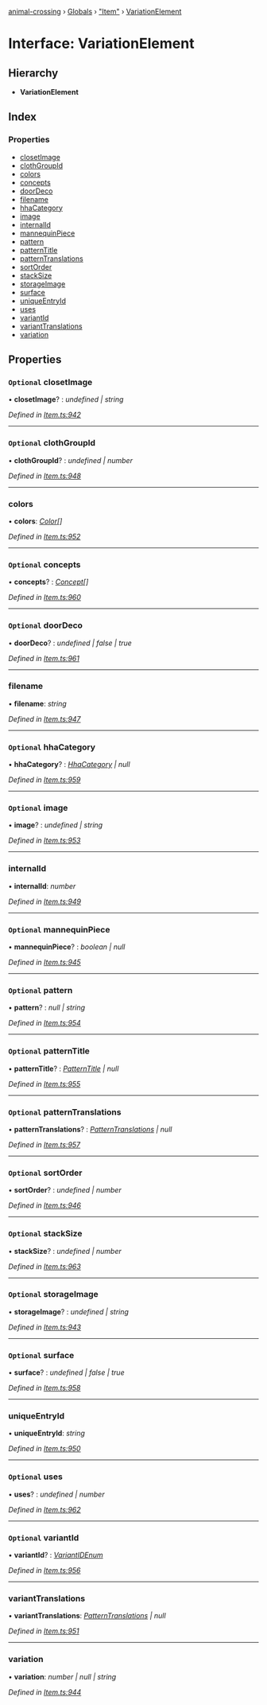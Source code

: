 [animal-crossing](../README.md) › [Globals](../globals.md) › ["Item"](../modules/_item_.md) › [VariationElement](_item_.variationelement.md)

# Interface: VariationElement

## Hierarchy

* **VariationElement**

## Index

### Properties

* [closetImage](_item_.variationelement.md#optional-closetimage)
* [clothGroupId](_item_.variationelement.md#optional-clothgroupid)
* [colors](_item_.variationelement.md#colors)
* [concepts](_item_.variationelement.md#optional-concepts)
* [doorDeco](_item_.variationelement.md#optional-doordeco)
* [filename](_item_.variationelement.md#filename)
* [hhaCategory](_item_.variationelement.md#optional-hhacategory)
* [image](_item_.variationelement.md#optional-image)
* [internalId](_item_.variationelement.md#internalid)
* [mannequinPiece](_item_.variationelement.md#optional-mannequinpiece)
* [pattern](_item_.variationelement.md#optional-pattern)
* [patternTitle](_item_.variationelement.md#optional-patterntitle)
* [patternTranslations](_item_.variationelement.md#optional-patterntranslations)
* [sortOrder](_item_.variationelement.md#optional-sortorder)
* [stackSize](_item_.variationelement.md#optional-stacksize)
* [storageImage](_item_.variationelement.md#optional-storageimage)
* [surface](_item_.variationelement.md#optional-surface)
* [uniqueEntryId](_item_.variationelement.md#uniqueentryid)
* [uses](_item_.variationelement.md#optional-uses)
* [variantId](_item_.variationelement.md#optional-variantid)
* [variantTranslations](_item_.variationelement.md#varianttranslations)
* [variation](_item_.variationelement.md#variation)

## Properties

### `Optional` closetImage

• **closetImage**? : *undefined | string*

*Defined in [Item.ts:942](https://github.com/Norviah/animal-crossing/blob/4ac4ba9/module/types/Item.ts#L942)*

___

### `Optional` clothGroupId

• **clothGroupId**? : *undefined | number*

*Defined in [Item.ts:948](https://github.com/Norviah/animal-crossing/blob/4ac4ba9/module/types/Item.ts#L948)*

___

###  colors

• **colors**: *[Color](../enums/_item_.color.md)[]*

*Defined in [Item.ts:952](https://github.com/Norviah/animal-crossing/blob/4ac4ba9/module/types/Item.ts#L952)*

___

### `Optional` concepts

• **concepts**? : *[Concept](../enums/_item_.concept.md)[]*

*Defined in [Item.ts:960](https://github.com/Norviah/animal-crossing/blob/4ac4ba9/module/types/Item.ts#L960)*

___

### `Optional` doorDeco

• **doorDeco**? : *undefined | false | true*

*Defined in [Item.ts:961](https://github.com/Norviah/animal-crossing/blob/4ac4ba9/module/types/Item.ts#L961)*

___

###  filename

• **filename**: *string*

*Defined in [Item.ts:947](https://github.com/Norviah/animal-crossing/blob/4ac4ba9/module/types/Item.ts#L947)*

___

### `Optional` hhaCategory

• **hhaCategory**? : *[HhaCategory](../enums/_item_.hhacategory.md) | null*

*Defined in [Item.ts:959](https://github.com/Norviah/animal-crossing/blob/4ac4ba9/module/types/Item.ts#L959)*

___

### `Optional` image

• **image**? : *undefined | string*

*Defined in [Item.ts:953](https://github.com/Norviah/animal-crossing/blob/4ac4ba9/module/types/Item.ts#L953)*

___

###  internalId

• **internalId**: *number*

*Defined in [Item.ts:949](https://github.com/Norviah/animal-crossing/blob/4ac4ba9/module/types/Item.ts#L949)*

___

### `Optional` mannequinPiece

• **mannequinPiece**? : *boolean | null*

*Defined in [Item.ts:945](https://github.com/Norviah/animal-crossing/blob/4ac4ba9/module/types/Item.ts#L945)*

___

### `Optional` pattern

• **pattern**? : *null | string*

*Defined in [Item.ts:954](https://github.com/Norviah/animal-crossing/blob/4ac4ba9/module/types/Item.ts#L954)*

___

### `Optional` patternTitle

• **patternTitle**? : *[PatternTitle](../enums/_item_.patterntitle.md) | null*

*Defined in [Item.ts:955](https://github.com/Norviah/animal-crossing/blob/4ac4ba9/module/types/Item.ts#L955)*

___

### `Optional` patternTranslations

• **patternTranslations**? : *[PatternTranslations](_item_.patterntranslations.md) | null*

*Defined in [Item.ts:957](https://github.com/Norviah/animal-crossing/blob/4ac4ba9/module/types/Item.ts#L957)*

___

### `Optional` sortOrder

• **sortOrder**? : *undefined | number*

*Defined in [Item.ts:946](https://github.com/Norviah/animal-crossing/blob/4ac4ba9/module/types/Item.ts#L946)*

___

### `Optional` stackSize

• **stackSize**? : *undefined | number*

*Defined in [Item.ts:963](https://github.com/Norviah/animal-crossing/blob/4ac4ba9/module/types/Item.ts#L963)*

___

### `Optional` storageImage

• **storageImage**? : *undefined | string*

*Defined in [Item.ts:943](https://github.com/Norviah/animal-crossing/blob/4ac4ba9/module/types/Item.ts#L943)*

___

### `Optional` surface

• **surface**? : *undefined | false | true*

*Defined in [Item.ts:958](https://github.com/Norviah/animal-crossing/blob/4ac4ba9/module/types/Item.ts#L958)*

___

###  uniqueEntryId

• **uniqueEntryId**: *string*

*Defined in [Item.ts:950](https://github.com/Norviah/animal-crossing/blob/4ac4ba9/module/types/Item.ts#L950)*

___

### `Optional` uses

• **uses**? : *undefined | number*

*Defined in [Item.ts:962](https://github.com/Norviah/animal-crossing/blob/4ac4ba9/module/types/Item.ts#L962)*

___

### `Optional` variantId

• **variantId**? : *[VariantIDEnum](../enums/_item_.variantidenum.md)*

*Defined in [Item.ts:956](https://github.com/Norviah/animal-crossing/blob/4ac4ba9/module/types/Item.ts#L956)*

___

###  variantTranslations

• **variantTranslations**: *[PatternTranslations](_item_.patterntranslations.md) | null*

*Defined in [Item.ts:951](https://github.com/Norviah/animal-crossing/blob/4ac4ba9/module/types/Item.ts#L951)*

___

###  variation

• **variation**: *number | null | string*

*Defined in [Item.ts:944](https://github.com/Norviah/animal-crossing/blob/4ac4ba9/module/types/Item.ts#L944)*
